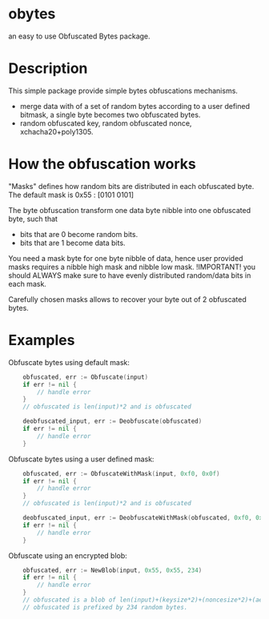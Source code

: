 obytes
======

an easy to use Obfuscated Bytes package.


Description
===========

This simple package provide simple bytes obfuscations mechanisms.
* merge data with of a set of random bytes according to a user defined bitmask, a single byte becomes two obfuscated bytes.
* random obfuscated key, random obfuscated nonce, xchacha20+poly1305.


How the obfuscation works
=========================

"Masks" defines how random bits are distributed in each obfuscated byte.
The default mask is 0x55 : [0101 0101]

The byte obfuscation transform one data byte nibble into one obfuscated byte, such that
* bits that are 0 become random bits.
* bits that are 1 become data bits.

You need a mask byte for one byte nibble of data, hence user provided masks requires a nibble high mask and nibble low mask.
!IMPORTANT! you should ALWAYS make sure to have evenly distributed random/data bits in each mask.

Carefully chosen masks allows to recover your byte out of 2 obfuscated bytes.


Examples
========

Obfuscate bytes using default mask:   
```go
	obfuscated, err := Obfuscate(input)
	if err != nil {
		// handle error
	}
	// obfuscated is len(input)*2 and is obfuscated

	deobfuscated_input, err := Deobfuscate(obfuscated)
	if err != nil {
		// handle error
	}

```


Obfuscate bytes using a user defined mask:
```go
	obfuscated, err := ObfuscateWithMask(input, 0xf0, 0x0f)
	if err != nil {
		// handle error
	}
	// obfuscated is len(input)*2 and is obfuscated

	deobfuscated_input, err := DeobfuscateWithMask(obfuscated, 0xf0, 0x0f)
	if err != nil {
		// handle error
	}
```


Obfuscate using an encrypted blob:
```go
	obfuscated, err := NewBlob(input, 0x55, 0x55, 234)
	if err != nil {
		// handle error
	}
	// obfuscated is a blob of len(input)+(keysize*2)+(noncesize*2)+(aead overhead)+234
	// obfuscated is prefixed by 234 random bytes.
```
